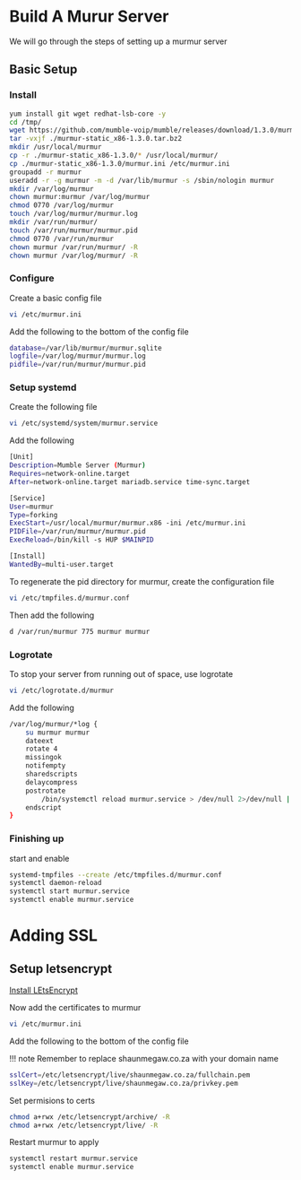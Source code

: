 # Build A Murur Server

We will go through the steps of setting up a murmur server

## Basic Setup

### Install 

```bash
yum install git wget redhat-lsb-core -y
cd /tmp/
wget https://github.com/mumble-voip/mumble/releases/download/1.3.0/murmur-static_x86-1.3.0.tar.bz2
tar -vxjf ./murmur-static_x86-1.3.0.tar.bz2
mkdir /usr/local/murmur
cp -r ./murmur-static_x86-1.3.0/* /usr/local/murmur/
cp ./murmur-static_x86-1.3.0/murmur.ini /etc/murmur.ini
groupadd -r murmur
useradd -r -g murmur -m -d /var/lib/murmur -s /sbin/nologin murmur
mkdir /var/log/murmur
chown murmur:murmur /var/log/murmur
chmod 0770 /var/log/murmur
touch /var/log/murmur/murmur.log
mkdir /var/run/murmur/
touch /var/run/murmur/murmur.pid
chmod 0770 /var/run/murmur
chown murmur /var/run/murmur/ -R
chown murmur /var/log/murmur/ -R
```
### Configure

Create a basic config file

```bash
vi /etc/murmur.ini
```

Add the following to the bottom of the config file

```bash
database=/var/lib/murmur/murmur.sqlite
logfile=/var/log/murmur/murmur.log
pidfile=/var/run/murmur/murmur.pid
```

### Setup systemd

Create the following file
```bash
vi /etc/systemd/system/murmur.service
```

Add the following
```bash
[Unit]
Description=Mumble Server (Murmur)
Requires=network-online.target
After=network-online.target mariadb.service time-sync.target

[Service]
User=murmur
Type=forking
ExecStart=/usr/local/murmur/murmur.x86 -ini /etc/murmur.ini
PIDFile=/var/run/murmur/murmur.pid
ExecReload=/bin/kill -s HUP $MAINPID

[Install]
WantedBy=multi-user.target
```

To regenerate the pid directory for murmur, create the configuration file

```bash
vi /etc/tmpfiles.d/murmur.conf
```

Then add the following

```bash
d /var/run/murmur 775 murmur murmur
```

### Logrotate
To stop your server from running out of space, use logrotate
```bash
vi /etc/logrotate.d/murmur
```
Add the following

```bash
/var/log/murmur/*log {
    su murmur murmur
    dateext
    rotate 4
    missingok
    notifempty
    sharedscripts
    delaycompress
    postrotate
        /bin/systemctl reload murmur.service > /dev/null 2>/dev/null || true
    endscript
}
```
### Finishing up
start and enable
```bash
systemd-tmpfiles --create /etc/tmpfiles.d/murmur.conf
systemctl daemon-reload
systemctl start murmur.service
systemctl enable murmur.service
```

# Adding SSL
## Setup letsencrypt

[Install LEtsEncrypt](./letsencrypt.md)

Now add the certificates to murmur

```bash
vi /etc/murmur.ini
```

Add the following to the bottom of the config file

!!! note
    Remember to replace shaunmegaw.co.za with your domain name

```bash
sslCert=/etc/letsencrypt/live/shaunmegaw.co.za/fullchain.pem
sslKey=/etc/letsencrypt/live/shaunmegaw.co.za/privkey.pem
```
Set permisions to certs
```bash
chmod a+rwx /etc/letsencrypt/archive/ -R
chmod a+rwx /etc/letsencrypt/live/ -R
```
Restart murmur to apply
```bash
systemctl restart murmur.service
systemctl enable murmur.service
```
